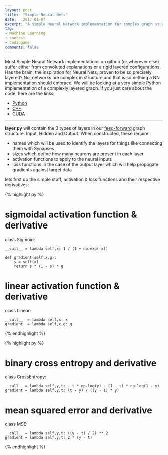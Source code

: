 ```yaml
---
layout: post
title:  "Simple Neural Nets"
date:   2017-01-07
excerpt: "A simple Neural Network implementation for complex graph stuctures in Python, C++ and CUDA"
tag:
- Machine Learning
- contest
- Codingame
comments: false
---
```


Most Simple Neural Network implementations on github (or wherever else) suffer either from convoluted explanations or a rigid layered configurations. Has the brain, the inspiration for Neural Nets, proven to be so precisely layered? No, networks are complex in structure and that is something a NN implementation should embrace. We will be looking at a very simple Python implementation of a complexly layered graph. If you just care about the code, here are the links:

* [Python](https://github.com/TheDiscoMole/Simple-Complex-Neural-Net/tree/master/Python)
* [C++](https://github.com/TheDiscoMole/Simple-Complex-Neural-Net/tree/master/CPP)
* [CUDA](https://github.com/TheDiscoMole/Simple-Complex-Neural-Net/tree/master/CUDA)

------------------------------------------------------------------

**layer.py** will contain the 3 types of layers in our [feed-forward](https://en.wikipedia.org/wiki/Feedforward_neural_network) graph structure. Input, Hidden and Output. When constructed, these require:

* names which will be used to identify the layers for things like connecting them with Synapses
* sizes which define how many neurons are present in each layer
* activation functions to apply to the neural inputs
* loss functions in the case of the output layer which will help propogate gradients against target data

lets first do the simple stuff, activation & loss functions and their respective derivatives:

{% highlight py %}
# sigmoidal activation function & derivative
class Sigmoid:
    
    __call__ = lambda self,x: 1 / (1 + np.exp(-x))
    
    def gradient(self,x,g):
        s = self(x)
        return s * (1 - s) * g

# linear activation function & derivative
class Linear:
    
    __call__  = lambda self,x: x
    gradient  = lambda self,x,g: g
{% endhighlight %}

{% highlight py %}
# binary cross entropy and derivative
class CrossEntropy:

    __call__ = lambda self,y,t: - t * np.log(y) - (1 - t) * np.log(1 - y)
    gradient = lambda self,y,t: (t - y) / ((y - 1) * y)

# mean squared error and derivative
class MSE:
    
    __call__ = lambda self,y,t: ((y - t) / 2) ** 2
    gradient = lambda self,y,t: 2 * (y - t)
{% endhighlight %}
